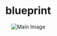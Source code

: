 <h1 align="center">blueprint</h1>

<p align="center">
  <img src="[https://media.discordapp.net/attachments/1131703718803423415/1245156580660613212/image.png?ex=665efa2e&is=665da8ae&hm=9acd527ded38d0d175ece8ca5739c5d253a8eb1995e61adc86c773b4418d6a8f&=&format=webp&quality=lossless&width=720&height=369](https://cdn.discordapp.com/attachments/1016624965065379860/1264338370608238683/blueprint.png?ex=669d825d&is=669c30dd&hm=228793fbe9099a1baec1ef67d24f8ecee38594bd5bbb94d91df6a79c7fcebb71&)" alt="Main Image" draggable="false">
</p>
